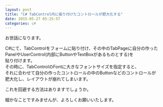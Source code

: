 ```yaml
---
layout: post
title: "C# TabControl内に張り付けたコントロールが肥大化する"
date: 2015-05-27 05:25:57
categories: c#
---
```

<p>お世話になります。</p>

<p>C#にて、TabControlをフォームに貼り付け、その中のTabPageに自分の作った<br>
PanelやUserControl(内部にButtonやTextBoxがあるものとする)を<br>
貼り付けます。<br>
その時に、TabControlのFontに大きなフォントサイズを指定すると、<br>
それに合わせて自分の作ったコントロールの中のButtonなどのコントロールが<br>
肥大化し、レイアウトが崩れてしまいます。</p>

<p>これを回避する方法はありますでしょうか。</p>

<p>細かなことですみませんが、よろしくお願いいたします。</p>
